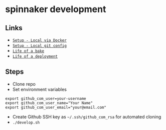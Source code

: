 # spinnaker development

## Links

- [`Setup - Local via Docker`](https://www.spinnaker.io/setup/install/halyard/#docker)
- [`Setup - Local git config`](https://www.spinnaker.io/setup/install/environment/#local-git)
- [`Life of a bake`](https://www.spinnaker.io/reference/architecture/loab/)
- [`Life of a deployment`](https://www.spinnaker.io/reference/architecture/load/)

## Steps

- Clone repo
- Set environment variables
```shell
export github_com_user=your-username
export github_com_user_name="Your Name"
export github_com_user_email="your@email.com"
```
- Create Github SSH key as `~/.ssh/github_com_rsa` for automated cloning
- `./develop.sh`
